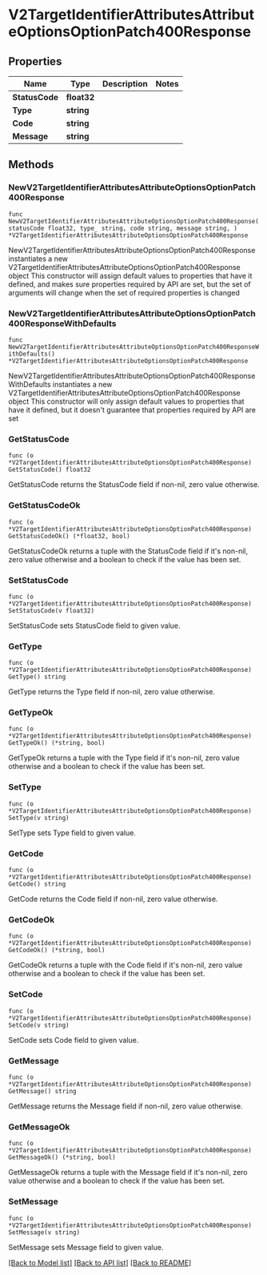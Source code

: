 # V2TargetIdentifierAttributesAttributeOptionsOptionPatch400Response

## Properties

Name | Type | Description | Notes
------------ | ------------- | ------------- | -------------
**StatusCode** | **float32** |  | 
**Type** | **string** |  | 
**Code** | **string** |  | 
**Message** | **string** |  | 

## Methods

### NewV2TargetIdentifierAttributesAttributeOptionsOptionPatch400Response

`func NewV2TargetIdentifierAttributesAttributeOptionsOptionPatch400Response(statusCode float32, type_ string, code string, message string, ) *V2TargetIdentifierAttributesAttributeOptionsOptionPatch400Response`

NewV2TargetIdentifierAttributesAttributeOptionsOptionPatch400Response instantiates a new V2TargetIdentifierAttributesAttributeOptionsOptionPatch400Response object
This constructor will assign default values to properties that have it defined,
and makes sure properties required by API are set, but the set of arguments
will change when the set of required properties is changed

### NewV2TargetIdentifierAttributesAttributeOptionsOptionPatch400ResponseWithDefaults

`func NewV2TargetIdentifierAttributesAttributeOptionsOptionPatch400ResponseWithDefaults() *V2TargetIdentifierAttributesAttributeOptionsOptionPatch400Response`

NewV2TargetIdentifierAttributesAttributeOptionsOptionPatch400ResponseWithDefaults instantiates a new V2TargetIdentifierAttributesAttributeOptionsOptionPatch400Response object
This constructor will only assign default values to properties that have it defined,
but it doesn't guarantee that properties required by API are set

### GetStatusCode

`func (o *V2TargetIdentifierAttributesAttributeOptionsOptionPatch400Response) GetStatusCode() float32`

GetStatusCode returns the StatusCode field if non-nil, zero value otherwise.

### GetStatusCodeOk

`func (o *V2TargetIdentifierAttributesAttributeOptionsOptionPatch400Response) GetStatusCodeOk() (*float32, bool)`

GetStatusCodeOk returns a tuple with the StatusCode field if it's non-nil, zero value otherwise
and a boolean to check if the value has been set.

### SetStatusCode

`func (o *V2TargetIdentifierAttributesAttributeOptionsOptionPatch400Response) SetStatusCode(v float32)`

SetStatusCode sets StatusCode field to given value.


### GetType

`func (o *V2TargetIdentifierAttributesAttributeOptionsOptionPatch400Response) GetType() string`

GetType returns the Type field if non-nil, zero value otherwise.

### GetTypeOk

`func (o *V2TargetIdentifierAttributesAttributeOptionsOptionPatch400Response) GetTypeOk() (*string, bool)`

GetTypeOk returns a tuple with the Type field if it's non-nil, zero value otherwise
and a boolean to check if the value has been set.

### SetType

`func (o *V2TargetIdentifierAttributesAttributeOptionsOptionPatch400Response) SetType(v string)`

SetType sets Type field to given value.


### GetCode

`func (o *V2TargetIdentifierAttributesAttributeOptionsOptionPatch400Response) GetCode() string`

GetCode returns the Code field if non-nil, zero value otherwise.

### GetCodeOk

`func (o *V2TargetIdentifierAttributesAttributeOptionsOptionPatch400Response) GetCodeOk() (*string, bool)`

GetCodeOk returns a tuple with the Code field if it's non-nil, zero value otherwise
and a boolean to check if the value has been set.

### SetCode

`func (o *V2TargetIdentifierAttributesAttributeOptionsOptionPatch400Response) SetCode(v string)`

SetCode sets Code field to given value.


### GetMessage

`func (o *V2TargetIdentifierAttributesAttributeOptionsOptionPatch400Response) GetMessage() string`

GetMessage returns the Message field if non-nil, zero value otherwise.

### GetMessageOk

`func (o *V2TargetIdentifierAttributesAttributeOptionsOptionPatch400Response) GetMessageOk() (*string, bool)`

GetMessageOk returns a tuple with the Message field if it's non-nil, zero value otherwise
and a boolean to check if the value has been set.

### SetMessage

`func (o *V2TargetIdentifierAttributesAttributeOptionsOptionPatch400Response) SetMessage(v string)`

SetMessage sets Message field to given value.



[[Back to Model list]](../README.md#documentation-for-models) [[Back to API list]](../README.md#documentation-for-api-endpoints) [[Back to README]](../README.md)


